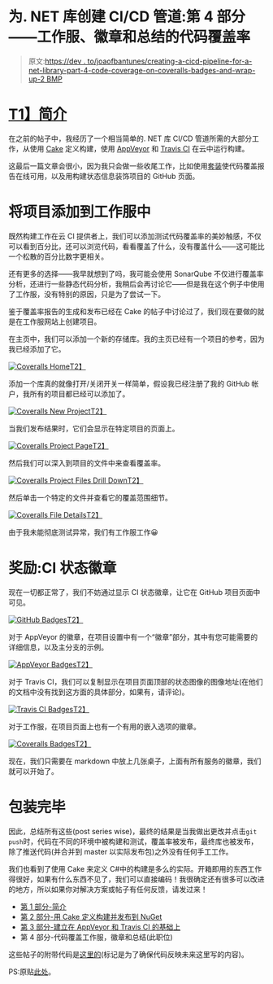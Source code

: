 # 为. NET 库创建 CI/CD 管道:第 4 部分——工作服、徽章和总结的代码覆盖率

> 原文:[https://dev . to/joaofbantunes/creating-a-cicd-pipeline-for-a-net-library-part-4-code-coverage-on-coveralls-badges-and-wrap-up-2 BMP](https://dev.to/joaofbantunes/creating-a-cicd-pipeline-for-a-net-library-part-4---code-coverage-on-coveralls-badges-and-wrap-up-2bmp)

# [T1】简介](#intro)

在之前的帖子中，我经历了一个相当简单的. NET 库 CI/CD 管道所需的大部分工作，从使用 [Cake](https://cakebuild.net/) 定义构建，使用 [AppVeyor](https://www.appveyor.com/) 和 [Travis CI](https://travis-ci.org/) 在云中运行构建。

这最后一篇文章会很小，因为我只会做一些收尾工作，比如使用[套装](https://coveralls.io/)使代码覆盖报告在线可用，以及用构建状态信息装饰项目的 GitHub 页面。

# [](#adding-the-project-to-coveralls)将项目添加到工作服中

既然构建工作在云 CI 提供者上，我们可以添加测试代码覆盖率的美妙触感，不仅可以看到百分比，还可以浏览代码，看看覆盖了什么，没有覆盖什么——这可能比一个松散的百分比数字更相关。

还有更多的选择——我早就想到了吗，我可能会使用 SonarQube 不仅进行覆盖率分析，还进行一些静态代码分析，我稍后会再讨论它——但是我在这个例子中使用了工作服，没有特别的原因，只是为了尝试一下。

鉴于覆盖率报告的生成和发布已经在 Cake 的帖子中讨论过了，我们现在要做的就是在工作服网站上创建项目。

在主页中，我们可以添加一个新的存储库。我的主页已经有一个项目的参考，因为我已经添加了它。

[![Coveralls Home](../Images/4ee698febd65e753f0c4666fa9c1f84b.png)T2】](https://thepracticaldev.s3.amazonaws.com/i/e8liazjgz1ye5iv4whdj.jpg)

添加一个库真的就像打开/关闭开关一样简单，假设我已经注册了我的 GitHub 帐户，我所有的项目都已经可以添加了。

[![Coveralls New Project](../Images/a36bc2b566664adea99bbb19e89b7115.png)T2】](https://thepracticaldev.s3.amazonaws.com/i/76vjycxqts41h8oe2a6a.jpg)

当我们发布结果时，它们会显示在特定项目的页面上。

[![Coveralls Project Page](../Images/c276bedd2c08b667acdcbd8c0b1d3eca.png)T2】](https://thepracticaldev.s3.amazonaws.com/i/pdnghkbd3tm6hmyvo3c0.jpg)

然后我们可以深入到项目的文件中来查看覆盖率。

[![Coveralls Project Files Drill Down](../Images/10a77894c38e8b0c17ff5a4bdedbc72f.png)T2】](https://thepracticaldev.s3.amazonaws.com/i/mk6a8dr57dg8bz56vojk.jpg)

然后单击一个特定的文件并查看它的覆盖范围细节。

[![Coveralls File Details](../Images/854fc4f46d8c0b54b536ff7477919d2e.png)T2】](https://thepracticaldev.s3.amazonaws.com/i/7c5w4wee5gzi6qylr281.jpg)

由于我未能彻底测试异常，我们有工作服工作😀

# [](#bonus-ci-status-badges)奖励:CI 状态徽章

现在一切都正常了，我们不妨通过显示 CI 状态徽章，让它在 GitHub 项目页面中可见。

[![GitHub Badges](../Images/e576f0c5148d929fd760b38c1da23a37.png)T2】](https://thepracticaldev.s3.amazonaws.com/i/5dtrico5cdlq8sgv20kf.jpg)

对于 AppVeyor 的徽章，在项目设置中有一个“徽章”部分，其中有您可能需要的详细信息，以及主分支的示例。

[![AppVeyor Badges](../Images/26a5035cc5dc96bb6fd1fd40a6d8f254.png)T2】](https://thepracticaldev.s3.amazonaws.com/i/2uib94ns8soaoqljhu1t.jpg)

对于 Travis CI，我们可以复制显示在项目页面顶部的状态图像的图像地址(在他们的文档中没有找到这方面的具体部分，如果有，请评论)。

[![Travis CI Badges](../Images/efa059a87ee35b9ed5beb7e2949d44ec.png)T2】](https://thepracticaldev.s3.amazonaws.com/i/4gxuo95qycg85uwriyqs.jpg)

对于工作服，在项目页面上也有一个有用的嵌入选项的徽章。

[![Coveralls Badges](../Images/ce216c366818f908b00843827c392fe2.png)T2】](https://thepracticaldev.s3.amazonaws.com/i/6049f7yjspsnvbxby4jd.jpg)

现在，我们只需要在 markdown 中放上几张桌子，上面有所有服务的徽章，我们就可以开始了。

# [](#wrapping-up)包装完毕

因此，总结所有这些(post series wise)，最终的结果是当我做出更改并点击`git push`时，代码在不同的环境中被构建和测试，覆盖率被发布，最终库也被发布，除了推送代码(并合并到 master 以实际发布包)之外没有任何手工工作。

我们也看到了使用 Cake 来定义 C#中的构建是多么的实际。开箱即用的东西工作得很好，如果有什么东西不见了，我们可以直接编码！我很确定还有很多可以改进的地方，所以如果你对解决方案或帖子有任何反馈，请发过来！

*   [第 1 部分-简介](https://dev.to/joaofbantunes/creating-a-cicd-pipeline-for-a-net-library-part-1---intro-2j61)
*   [第 2 部分-用 Cake 定义构建并发布到 NuGet](https://dev.to/joaofbantunes/creating-a-cicd-pipeline-for-a-net-library-part-2---defining-the-build-with-cake-and-publishing-to-nuget-4ph3)
*   [第 3 部分-建立在 AppVeyor 和 Travis CI 的基础上](https://dev.to/joaofbantunes/creating-a-cicd-pipeline-for-a-net-library-part-3---building-on-appveyor-and-travis-ci-4ai2)
*   第 4 部分-代码覆盖工作服，徽章和总结(此职位)

这些帖子的附带代码是[这里的](https://github.com/CodingMilitia/GrpcExtensions/tree/july-blog-post)(标记是为了确保代码反映未来这里写的内容)。

PS:原贴[此处](https://blog.codingmilitia.com/2018/07/30/creating-ci-cd-pipeline-dotnet-library-part-04-coverage-coveralls-badges-wrap-up)。